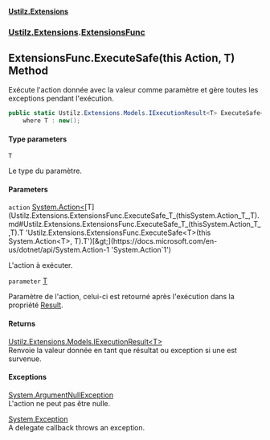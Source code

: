 #### [Ustilz.Extensions](index.md 'index')
### [Ustilz.Extensions](Ustilz.Extensions.md 'Ustilz.Extensions').[ExtensionsFunc](Ustilz.Extensions.ExtensionsFunc.md 'Ustilz.Extensions.ExtensionsFunc')

## ExtensionsFunc.ExecuteSafe<T>(this Action<T>, T) Method

Exécute l'action donnée avec la valeur comme paramètre et gère toutes les exceptions pendant l'exécution.

```csharp
public static Ustilz.Extensions.Models.IExecutionResult<T> ExecuteSafe<T>(this System.Action<T> action, T parameter)
    where T : new();
```
#### Type parameters

<a name='Ustilz.Extensions.ExtensionsFunc.ExecuteSafe_T_(thisSystem.Action_T_,T).T'></a>

`T`

Le type du paramètre.
#### Parameters

<a name='Ustilz.Extensions.ExtensionsFunc.ExecuteSafe_T_(thisSystem.Action_T_,T).action'></a>

`action` [System.Action&lt;](https://docs.microsoft.com/en-us/dotnet/api/System.Action-1 'System.Action`1')[T](Ustilz.Extensions.ExtensionsFunc.ExecuteSafe_T_(thisSystem.Action_T_,T).md#Ustilz.Extensions.ExtensionsFunc.ExecuteSafe_T_(thisSystem.Action_T_,T).T 'Ustilz.Extensions.ExtensionsFunc.ExecuteSafe<T>(this System.Action<T>, T).T')[&gt;](https://docs.microsoft.com/en-us/dotnet/api/System.Action-1 'System.Action`1')

L'action à exécuter.

<a name='Ustilz.Extensions.ExtensionsFunc.ExecuteSafe_T_(thisSystem.Action_T_,T).parameter'></a>

`parameter` [T](Ustilz.Extensions.ExtensionsFunc.ExecuteSafe_T_(thisSystem.Action_T_,T).md#Ustilz.Extensions.ExtensionsFunc.ExecuteSafe_T_(thisSystem.Action_T_,T).T 'Ustilz.Extensions.ExtensionsFunc.ExecuteSafe<T>(this System.Action<T>, T).T')

Paramètre de l'action, celui-ci est retourné après l'exécution dans la propriété [Result](Ustilz.Extensions.Models.ExecutionResult_T_.Result.md 'Ustilz.Extensions.Models.ExecutionResult<T>.Result').

#### Returns
[Ustilz.Extensions.Models.IExecutionResult&lt;](Ustilz.Extensions.Models.IExecutionResult_T_.md 'Ustilz.Extensions.Models.IExecutionResult<T>')[T](Ustilz.Extensions.ExtensionsFunc.ExecuteSafe_T_(thisSystem.Action_T_,T).md#Ustilz.Extensions.ExtensionsFunc.ExecuteSafe_T_(thisSystem.Action_T_,T).T 'Ustilz.Extensions.ExtensionsFunc.ExecuteSafe<T>(this System.Action<T>, T).T')[&gt;](Ustilz.Extensions.Models.IExecutionResult_T_.md 'Ustilz.Extensions.Models.IExecutionResult<T>')  
Renvoie la valeur donnée en tant que résultat ou exception si une est survenue.

#### Exceptions

[System.ArgumentNullException](https://docs.microsoft.com/en-us/dotnet/api/System.ArgumentNullException 'System.ArgumentNullException')  
L'action ne peut pas être nulle.

[System.Exception](https://docs.microsoft.com/en-us/dotnet/api/System.Exception 'System.Exception')  
A delegate callback throws an exception.